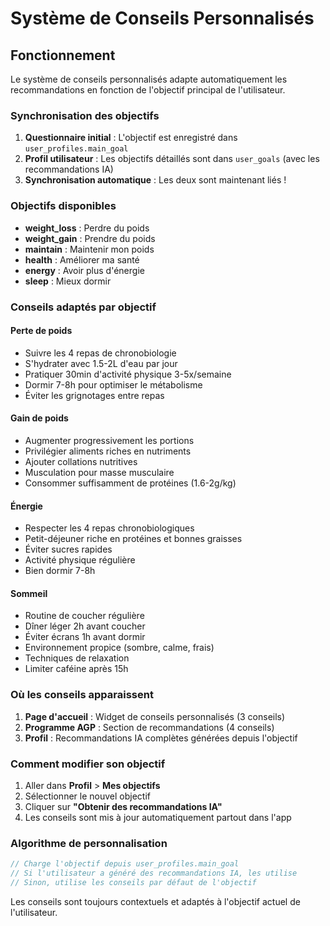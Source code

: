 # Système de Conseils Personnalisés

## Fonctionnement

Le système de conseils personnalisés adapte automatiquement les recommandations en fonction de l'objectif principal de l'utilisateur.

### Synchronisation des objectifs

1. **Questionnaire initial** : L'objectif est enregistré dans `user_profiles.main_goal`
2. **Profil utilisateur** : Les objectifs détaillés sont dans `user_goals` (avec les recommandations IA)
3. **Synchronisation automatique** : Les deux sont maintenant liés !

### Objectifs disponibles

- **weight_loss** : Perdre du poids
- **weight_gain** : Prendre du poids
- **maintain** : Maintenir mon poids
- **health** : Améliorer ma santé
- **energy** : Avoir plus d'énergie
- **sleep** : Mieux dormir

### Conseils adaptés par objectif

#### Perte de poids
- Suivre les 4 repas de chronobiologie
- S'hydrater avec 1.5-2L d'eau par jour
- Pratiquer 30min d'activité physique 3-5x/semaine
- Dormir 7-8h pour optimiser le métabolisme
- Éviter les grignotages entre repas

#### Gain de poids
- Augmenter progressivement les portions
- Privilégier aliments riches en nutriments
- Ajouter collations nutritives
- Musculation pour masse musculaire
- Consommer suffisamment de protéines (1.6-2g/kg)

#### Énergie
- Respecter les 4 repas chronobiologiques
- Petit-déjeuner riche en protéines et bonnes graisses
- Éviter sucres rapides
- Activité physique régulière
- Bien dormir 7-8h

#### Sommeil
- Routine de coucher régulière
- Dîner léger 2h avant coucher
- Éviter écrans 1h avant dormir
- Environnement propice (sombre, calme, frais)
- Techniques de relaxation
- Limiter caféine après 15h

### Où les conseils apparaissent

1. **Page d'accueil** : Widget de conseils personnalisés (3 conseils)
2. **Programme AGP** : Section de recommandations (4 conseils)
3. **Profil** : Recommandations IA complètes générées depuis l'objectif

### Comment modifier son objectif

1. Aller dans **Profil** > **Mes objectifs**
2. Sélectionner le nouvel objectif
3. Cliquer sur **"Obtenir des recommandations IA"**
4. Les conseils sont mis à jour automatiquement partout dans l'app

### Algorithme de personnalisation

```typescript
// Charge l'objectif depuis user_profiles.main_goal
// Si l'utilisateur a généré des recommandations IA, les utilise
// Sinon, utilise les conseils par défaut de l'objectif
```

Les conseils sont toujours contextuels et adaptés à l'objectif actuel de l'utilisateur.
